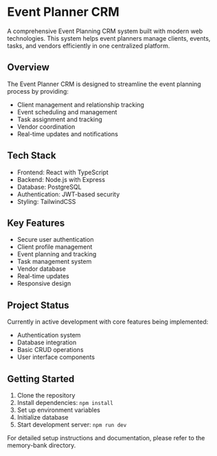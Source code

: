 # Event Planner CRM

A comprehensive Event Planning CRM system built with modern web technologies. This system helps event planners manage clients, events, tasks, and vendors efficiently in one centralized platform.

## Overview

The Event Planner CRM is designed to streamline the event planning process by providing:
- Client management and relationship tracking
- Event scheduling and management
- Task assignment and tracking
- Vendor coordination
- Real-time updates and notifications

## Tech Stack

- Frontend: React with TypeScript
- Backend: Node.js with Express
- Database: PostgreSQL
- Authentication: JWT-based security
- Styling: TailwindCSS

## Key Features

- Secure user authentication
- Client profile management
- Event planning and tracking
- Task management system
- Vendor database
- Real-time updates
- Responsive design

## Project Status

Currently in active development with core features being implemented:
- Authentication system
- Database integration
- Basic CRUD operations
- User interface components

## Getting Started

1. Clone the repository
2. Install dependencies: `npm install`
3. Set up environment variables
4. Initialize database
5. Start development server: `npm run dev`

For detailed setup instructions and documentation, please refer to the memory-bank directory. 
